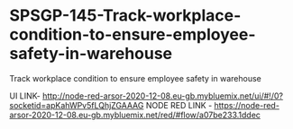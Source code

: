 # SPSGP-145-Track-workplace-condition-to-ensure-employee-safety-in-warehouse
Track workplace condition to ensure employee safety in  warehouse

UI LINK- http://node-red-arsor-2020-12-08.eu-gb.mybluemix.net/ui/#!/0?socketid=apKahWPv5fLQhjZGAAAG
NODE RED LINK - https://node-red-arsor-2020-12-08.eu-gb.mybluemix.net/red/#flow/a07be233.1ddec
